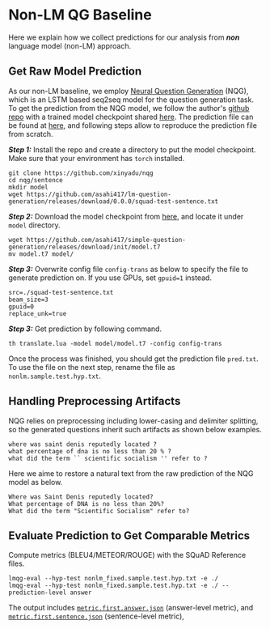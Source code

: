 # Non-LM QG Baseline
Here we explain how we collect predictions for our analysis from ***non*** language model (non-LM) approach.

## Get Raw Model Prediction
As our non-LM baseline, we employ [Neural Question Generation](https://arxiv.org/abs/1705.00106) (NQG), which is an LSTM based seq2seq model for the question generation task.
To get the prediction from the NQG model, we follow the author's [github repo](https://github.com/xinyadu/nqg) with a trained model checkpoint 
shared [here](https://github.com/xinyadu/nqg/issues/9).
The prediction file can be found at [here](nonlm.sample.test.hyp.txt), and following steps allow to reproduce the prediction file from scratch.

***Step 1:*** Install the repo and create a directory to put the model checkpoint. Make sure that your environment has `torch` installed.
```shell
git clone https://github.com/xinyadu/nqg
cd nqg/sentence
mkdir model
wget https://github.com/asahi417/lm-question-generation/releases/download/0.0.0/squad-test-sentence.txt
```

***Step 2:*** Download the model checkpoint from [here](https://drive.google.com/file/d/16Gi1oZr3mEGMEUCsOQ3whFfDlv8IAyzG/view?usp=sharing), and 
locate it under `model` directory.

```shell
wget https://github.com/asahi417/simple-question-generation/releases/download/init/model.t7
mv model.t7 model/
```

***Step 3:*** Overwrite config file `config-trans` as below to specify the file to generate prediction on. If you use GPUs, set
`gpuid=1` instead.

```shell
src=./squad-test-sentence.txt 
beam_size=3
gpuid=0
replace_unk=true
```

***Step 3:*** Get prediction by following command. 
```shell
th translate.lua -model model/model.t7 -config config-trans
```

Once the process was finished, you should get the prediction file `pred.txt`. 
To use the file on the next step, rename the file as `nonlm.sample.test.hyp.txt`.

## Handling Preprocessing Artifacts
NQG relies on preprocessing including lower-casing and delimiter splitting,
so the generated questions inherit such artifacts as shown below examples.

```
where was saint denis reputedly located ?
what percentage of dna is no less than 20 % ?
what did the term `` scientific socialism '' refer to ?
```

Here we aime to restore a natural text from the raw prediction of the NQG model as below.

```
Where was Saint Denis reputedly located?
What percentage of DNA is no less than 20%?
What did the term "Scientific Socialism" refer to?
```

## Evaluate Prediction to Get Comparable Metrics
Compute metrics (BLEU4/METEOR/ROUGE) with the SQuAD Reference files.

```shell
lmqg-eval --hyp-test nonlm_fixed.sample.test.hyp.txt -e ./
lmqg-eval --hyp-test nonlm_fixed.sample.test.hyp.txt -e ./ --prediction-level answer
```

The output includes [`metric.first.answer.json`](metric.first.answer.json) (answer-level metric),
and [`metric.first.sentence.json`](metric.first.sentence.json) (sentence-level metric),
